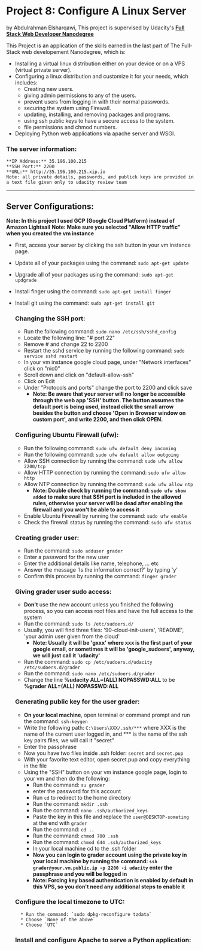 # Project 8: Configure A Linux Server
by Abdulrahman Elsharqawi, This project is supervised by Udacity's **[Full Stack Web Developer Nanodegree](https://www.udacity.com/course/nd004)**

This Project is an application of the skills earned in the last part of The Full-Stack web developement Nanodegree, which is:
- Installing a virtual linux distribution either on your device or on a VPS (virtual private server).
- Configuring a linux distribution and customize it for your needs, which includes:
    * Creating new users.
    * giving admin permissions to any of the users.
    * prevent users from logging in with their normal passwords.
    * securing the system using Firewall.
    * updating, installing, and removing packages and programs.
    * using ssh public keys to have a secure access to the system.
    * file permissions and chmod numbers.
- Deploying Python web applications via apache server and WSGI.

### The server information:
    **IP Address:** 35.196.100.215
    **SSH Port:** 2200
    **URL:** http://35.196.100.215.xip.io
    Note: all private details, passwords, and publick keys are provided in a text file given only to udacity review team
----------------------

## Server Configurations:
**Note: In this project I used GCP (Google Cloud Platform) instead of Amazon Lightsail**
**Note: Make sure you selected "Allow HTTP traffic" when you created the vm instance**
* First, access your server by clicking the ssh button in your vm instance page.
* Update all of your packages using the command: `sudo apt-get update`
* Upgrade all of your packages using the command: `sudo apt-get updgrade`
* Install finger using the command: `sudo apt-get install finger`
* Install git using the command: `sudo apt-get install git`

    ### Changing the SSH port:
    * Run the following command: `sudo nano /etc/ssh/sshd_config`
    * Locate the following line: "# port 22"
    * Remove # and change 22 to 2200
    * Restart the sshd service by running the following command: `sudo service sshd restart`
    * In your vm instance google cloud page, under "Network interfaces" click on "nic0"
    * Scroll down and click on "default-allow-ssh"
    * Click on Edit
    * Under "Protocols and ports" change the port to 2200 and click save
        * **Note: Be aware that your server will no longer be accessible through the web app 'SSH' button. The button assumes the default port is being used, instead click the small arrow besides the button and choose 'Open in Browser window on custom port', and write 2200, and then click OPEN.**

    ### Configuring Ubuntu Firewall (ufw):
    * Run the following command: `sudo ufw default deny incoming`
    * Run the following command: `sudo ufw default allow outgoing`
    * Allow SSH connection by running the command: `sudo ufw allow 2200/tcp`
    * Allow HTTP connection by running the command: `sudo ufw allow http`
    * Allow NTP connection by running the command: `sudo ufw allow ntp`
        * **Note: Double check by running the command: `sudo ufw show added` to make sure that SSH port is included in the allowed rules, otherwise your server will be dead after enabling the firewall and you won't be able to access it**
    * Enable Ubuntu Firewall by running the command: `sudo ufw enable`
    * Check the firewall status by running the command: `sudo ufw status`

    ### Creating grader user:
    * Run the command: `sudo adduser grader`
    * Enter a password for the new user
    * Enter the additional details like name, telephone, ... etc
    * Answer the message 'Is the information correct?' by typing 'y'
    * Confirm this process by running the command: `finger grader`

    ### Giving grader user sudo access:
    * **Don't** use the new account unless you finished the following process, so you can access root files and have the full access to the system
    * Run the command: `sudo ls /etc/sudoers.d/`
    * Usually, you will find three files: '90-cloud-init-users', 'README', 'your admin user given from the cloud'
        * **Note: Usually it will be 'gxxx' where xxx is the first part of your google email, or sometimes it will be 'google_sudoers', anyway, we will just call it 'udacity'**
    * Run the command: `sudo cp /etc/sudoers.d/udacity /etc/sudoers.d/grader`
    * Run the command: `sudo nano /etc/sudoers.d/grader`
    * Change the line **%udacity ALL=(ALL) NOPASSWD:ALL** to be **%grader ALL=(ALL) NOPASSWD:ALL**

    ### Generating public key for the user grader:
    * **On your local machine**, open terminal or command prompt and run the command: `ssh-keygen`
    * Write the following path: `C:\Users\XXX/.ssh/***` where XXX is the name of the current user logged in, and *** is the name of the ssh key pairs files, we will call it "secret"
    * Enter the passphrase
    * Now you have two files inside .ssh folder: `secret` and `secret.pup`
    * With your favorite text editor, open secret.pup and copy everything in the file
    * Using the "SSH" button on your vm instance google page, login to your vm and then do the following:
        * Run the command: `su grader`
        * enter the password for this account
        * Run `cd` to redirect to the home directory
        * Run the command: `mkdir .ssh`
        * Run the command: `nano .ssh/authorized_keys`
        * Paste the key in this file and replace the `user@DESKTOP-someting` at the end with `grader`
        * Run the command: `cd ..`
        * Run the command: `chmod 700 .ssh`
        * Run the command: `chmod 644 .ssh/authorized_keys`
        * In your local machine cd to the .ssh folder
        * **Now you can login to grader account using the private key in your local machine by running the command: `ssh grader@your.vm.public.ip -p 2200 -i udacity` enter the passphrase and you will be logged in**
        * **Note: Forcing key based authentication is enabled by default in this VPS, so you don't need any additional steps to enable it**

    ### Configure the local timezone to UTC:
        * Run the command: `sudo dpkg-reconfigure tzdata`
        * Choose `None of the above`
        * Choose `UTC`

    ### Install and configure Apache to serve a Python application:
